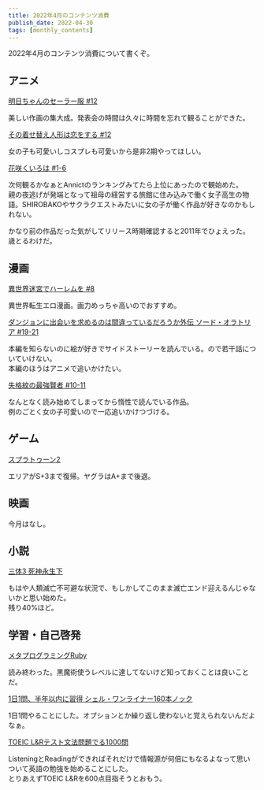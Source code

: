 ```yaml
---
title: 2022年4月のコンテンツ消費
publish_date: 2022-04-30
tags: [monthly_contents]
---
```


2022年4月のコンテンツ消費について書くぞ。

## アニメ

[明日ちゃんのセーラー服 #12](https://annict.com/works/8179)

美しい作画の集大成。発表会の時間は久々に時間を忘れて観ることができた。

[その着せ替え人形は恋をする #12](https://annict.com/works/8365)

女の子も可愛いしコスプレも可愛いから是非2期やってほしい。

[花咲くいろは #1-6](https://annict.com/works/1732)

次何観るかなぁとAnnictのランキングみてたら上位にあったので観始めた。  
親の夜逃げが発端となって祖母の経営する旅館に住み込みで働く女子高生の物語。SHIROBAKOやサクラクエストみたいに女の子が働く作品が好きなのかもしれない。

かなり前の作品だった気がしてリリース時期確認すると2011年でひょえった。  
歳とるわけだ。


## 漫画

[異世界迷宮でハーレムを #8](https://amzn.to/3LHfZPd)

異世界転生エロ漫画。画力めっちゃ高いのでおすすめ。

[ダンジョンに出会いを求めるのは間違っているだろうか外伝 ソード・オラトリア #19-21](https://amzn.to/3vFm4pz)

本編を知らないのに絵が好きでサイドストーリーを読んでいる。ので若干話についていけない。  
本編のほうはアニメで追いかけたい。

[失格紋の最強賢者 #10-11](https://amzn.to/3LJtfmt)

なんとなく読み始めてしまってから惰性で読んでいる作品。  
例のごとく女の子可愛いので一応追いかけつづける。


## ゲーム

[スプラトゥーン2](https://amzn.to/3febU6I)

エリアがS+3まで復帰。ヤグラはA+まで後退。

## 映画

今月はなし。


## 小説

[三体3 死神永生下](https://amzn.to/3usbn9e)

もはや人類滅亡不可避な状況で、もしかしてこのまま滅亡エンド迎えるんじゃないかと思い始めた。  
残り40%ほど。


## 学習・自己啓発

[メタプログラミングRuby](https://amzn.to/3IOjq5h)

読み終わった。黒魔術使うレベルに達してないけど知っておくことは良いことだ。

[1日1問、半年以内に習得 シェル・ワンライナー160本ノック](https://amzn.to/3s9GrJs)

1日1問やることにした。オプションとか繰り返し使わないと覚えられないんだよなぁ。

[TOEIC L&Rテスト文法問題でる1000問](https://amzn.to/39CzSsD)

ListeningとReadingができればそれだけで情報源が何倍にもなるよなって思いついて英語の勉強を始めることにした。  
とりあえずTOEIC L&Rを600点目指そうとおもう。

